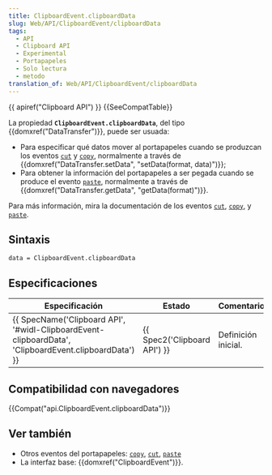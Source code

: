 ```yaml
---
title: ClipboardEvent.clipboardData
slug: Web/API/ClipboardEvent/clipboardData
tags:
  - API
  - Clipboard API
  - Experimental
  - Portapapeles
  - Solo lectura
  - metodo
translation_of: Web/API/ClipboardEvent/clipboardData
---
```


{{ apiref("Clipboard API") }} {{SeeCompatTable}}

La propiedad **`ClipboardEvent.clipboardData`**, del tipo {{domxref("DataTransfer")}}, puede ser usuada:

- Para especificar qué datos mover al portapapeles cuando se produzcan los eventos [`cut`](/es/docs/Web/Reference/Events/cut) y [`copy`](/es/docs/Web/Reference/Events/copy), normalmente a través de {{domxref("DataTransfer.setData", "setData(format, data)")}};
- Para obtener la información del portapapeles a ser pegada cuando se produce el evento [`paste`](/es/docs/Web/Reference/Events/paste), normalmente a través de {{domxref("DataTransfer.getData", "getData(format)")}}.

Para más información, mira la documentación de los eventos [`cut`](/es/docs/Web/Reference/Events/cut), [`copy`](/es/docs/Web/Reference/Events/copy), y [`paste`](/es/docs/Web/Reference/Events/paste).

## Sintaxis

```
data = ClipboardEvent.clipboardData
```

## Especificaciones

| Especificación                                                                                                                           | Estado                               | Comentario          |
| ---------------------------------------------------------------------------------------------------------------------------------------- | ------------------------------------ | ------------------- |
| {{ SpecName('Clipboard API', '#widl-ClipboardEvent-clipboardData', 'ClipboardEvent.clipboardData') }} | {{ Spec2('Clipboard API') }} | Definición inicial. |

## Compatibilidad con navegadores

{{Compat("api.ClipboardEvent.clipboardData")}}

## Ver también

- Otros eventos del portapapeles: [`copy`](/es/docs/Web/Reference/Events/copy), [`cut`](/es/docs/Web/Reference/Events/cut), [`paste`](/es/docs/Web/Reference/Events/paste)
- La interfaz base: {{domxref("ClipboardEvent")}}.
